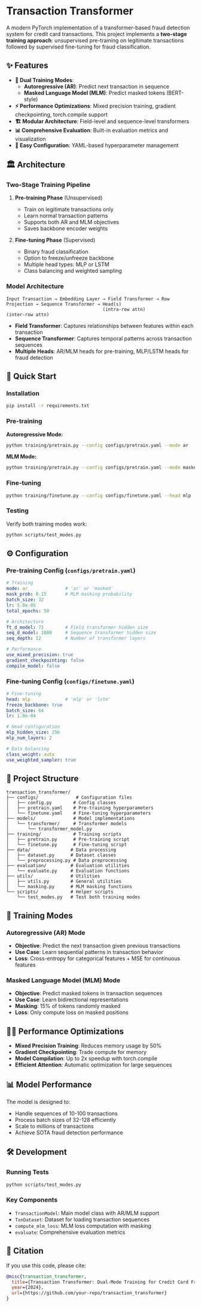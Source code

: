# Transaction Transformer

A modern PyTorch implementation of a transformer-based fraud detection system for credit card transactions. This project implements a **two-stage training approach**: unsupervised pre-training on legitimate transactions followed by supervised fine-tuning for fraud classification.

## ✨ Features

- **🚀 Dual Training Modes**: 
  - **Autoregressive (AR)**: Predict next transaction in sequence
  - **Masked Language Model (MLM)**: Predict masked tokens (BERT-style)
- **⚡ Performance Optimizations**: Mixed precision training, gradient checkpointing, torch.compile support
- **🏗️ Modular Architecture**: Field-level and sequence-level transformers
- **📊 Comprehensive Evaluation**: Built-in evaluation metrics and visualization
- **🔧 Easy Configuration**: YAML-based hyperparameter management

## 🏛️ Architecture

### Two-Stage Training Pipeline

1. **Pre-training Phase** (Unsupervised)
   - Train on legitimate transactions only
   - Learn normal transaction patterns
   - Supports both AR and MLM objectives
   - Saves backbone encoder weights

2. **Fine-tuning Phase** (Supervised) 
   - Binary fraud classification
   - Option to freeze/unfreeze backbone
   - Multiple head types: MLP or LSTM
   - Class balancing and weighted sampling

### Model Architecture

```
Input Transaction → Embedding Layer → Field Transformer → Row Projection → Sequence Transformer → Head(s)
                                    (intra-row attn)                      (inter-row attn)
```

- **Field Transformer**: Captures relationships between features within each transaction
- **Sequence Transformer**: Captures temporal patterns across transaction sequences  
- **Multiple Heads**: AR/MLM heads for pre-training, MLP/LSTM heads for fraud detection

## 🚀 Quick Start

### Installation

```bash
pip install -r requirements.txt
```

### Pre-training

**Autoregressive Mode:**
```bash
python training/pretrain.py --config configs/pretrain.yaml --mode ar
```

**MLM Mode:**
```bash
python training/pretrain.py --config configs/pretrain.yaml --mode masked --mask_prob 0.15
```

### Fine-tuning

```bash
python training/finetune.py --config configs/finetune.yaml --head mlp
```

### Testing

Verify both training modes work:
```bash
python scripts/test_modes.py
```

## ⚙️ Configuration

### Pre-training Config (`configs/pretrain.yaml`)

```yaml
# Training
mode: ar              # 'ar' or 'masked'
mask_prob: 0.15       # MLM masking probability
batch_size: 32
lr: 5.0e-05
total_epochs: 50

# Architecture  
ft_d_model: 72        # Field transformer hidden size
seq_d_model: 1080     # Sequence transformer hidden size
seq_depth: 12         # Number of transformer layers

# Performance
use_mixed_precision: true
gradient_checkpointing: false
compile_model: false
```

### Fine-tuning Config (`configs/finetune.yaml`)

```yaml
# Fine-tuning
head: mlp             # 'mlp' or 'lstm'
freeze_backbone: true
batch_size: 64
lr: 1.0e-04

# Head configuration
mlp_hidden_size: 256
mlp_num_layers: 2

# Data balancing
class_weight: auto
use_weighted_sampler: true
```

## 📁 Project Structure

```
transaction_transformer/
├── configs/              # Configuration files
│   ├── config.py        # Config classes
│   ├── pretrain.yaml    # Pre-training hyperparameters  
│   └── finetune.yaml    # Fine-tuning hyperparameters
├── models/              # Model implementations
│   └── transformer/     # Transformer models
│       └── transformer_model.py
├── training/            # Training scripts
│   ├── pretrain.py      # Pre-training script
│   └── finetune.py      # Fine-tuning script  
├── data/               # Data processing
│   ├── dataset.py      # Dataset classes
│   └── preprocessing.py # Data preprocessing
├── evaluation/         # Evaluation utilities
│   └── evaluate.py     # Evaluation functions
├── utils/              # Utilities
│   ├── utils.py        # General utilities
│   └── masking.py      # MLM masking functions
└── scripts/            # Helper scripts
    └── test_modes.py   # Test both training modes
```

## 🎯 Training Modes

### Autoregressive (AR) Mode
- **Objective**: Predict the next transaction given previous transactions
- **Use Case**: Learn sequential patterns in transaction behavior
- **Loss**: Cross-entropy for categorical features + MSE for continuous features

### Masked Language Model (MLM) Mode  
- **Objective**: Predict masked tokens in transaction sequences
- **Use Case**: Learn bidirectional representations
- **Masking**: 15% of tokens randomly masked
- **Loss**: Only compute loss on masked positions

## 🏃‍♂️ Performance Optimizations

- **Mixed Precision Training**: Reduces memory usage by 50%
- **Gradient Checkpointing**: Trade compute for memory
- **Model Compilation**: Up to 2x speedup with torch.compile
- **Efficient Attention**: Automatic optimization for large sequences

## 📊 Model Performance

The model is designed to:
- Handle sequences of 10-100 transactions
- Process batch sizes of 32-128 efficiently  
- Scale to millions of transactions
- Achieve SOTA fraud detection performance

## 🛠️ Development

### Running Tests
```bash
python scripts/test_modes.py
```

### Key Components
- `TransactionModel`: Main model class with AR/MLM support
- `TxnDataset`: Dataset for loading transaction sequences
- `compute_mlm_loss`: MLM loss computation with masking
- `evaluate`: Comprehensive evaluation metrics

## 📝 Citation

If you use this code, please cite:

```bibtex
@misc{transaction_transformer,
  title={Transaction Transformer: Dual-Mode Training for Credit Card Fraud Detection},
  year={2024},
  url={https://github.com/your-repo/transaction_transformer}
}
```

